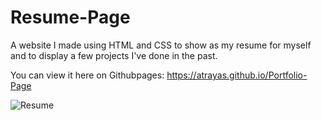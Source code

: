 # Resume-Page
A website I made using HTML and CSS to show as my resume for myself and to display a few projects I've done in the past.

You can view it here on Githubpages: https://atrayas.github.io/Portfolio-Page

![Resume](https://user-images.githubusercontent.com/15331986/66732338-571e4600-ee10-11e9-998c-55cb632d7525.PNG)

